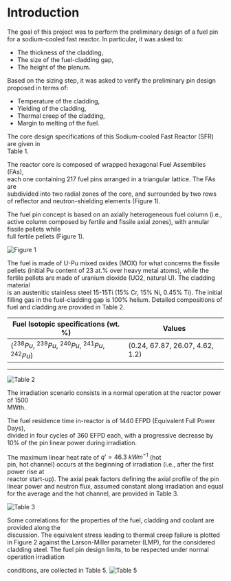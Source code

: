 # Introduction

The	goal of	this project was to perform the preliminary design of a fuel pin	for	a sodium-cooled fast reactor.
In particular, it was asked to:
*   The	thickness	of	the	cladding,
*   The	size	of	the	fuel-cladding	gap,
*   The	height	of	the	plenum.

Based	 on	 the	 sizing	 step,	 it was 	 asked	 to	 verify the	 preliminary	 pin	 design	
proposed	in	terms	of:
*   Temperature of	the	cladding,
*   Yielding of	the	cladding,
*   Thermal	creep of	the	cladding,
*   Margin to	melting of	the	fuel.

The	core	design	specifications	of	this	Sodium-cooled	Fast	Reactor	(SFR)	are	given	in	
Table 1.

The	reactor	core	is	composed	of wrapped	hexagonal	Fuel	Assemblies	(FAs),	
each	 one	 containing	 217	 fuel	 pins	 arranged	 in	 a	 triangular	 lattice.	 The	 FAs	 are	
subdivided	into	two	radial	zones	of	the	core,	and surrounded	by	two	rows	of reflector
and	neutron-shielding	elements	(Figure	1).


The fuel	 pin	 concept	 is	 based	 on	 an	 axially	 heterogeneous	 fuel	 column	 (i.e.,	 active	
column	composed	by	 fertile	and	 fissile	axial	zones),	with annular	 fissile	pellets while	
full	 fertile	pellets (Figure	1).

![Figure 1](https://github.com/user-attachments/assets/318996c4-4770-44b1-9871-6fde81b9b1d7)

The	 fuel	is	made	 of	U-Pu	mixed	 oxides	(MOX)	for	what	concerns	the	fissile	pellets	(initial	Pu	content	of	23	at.%	over	heavy	metal atoms),	while	the	fertile	pellets	are	made	of	uranium	dioxide (UO2,	natural	U).	The	cladding material	
is	an	austenitic stainless steel 15-15Ti	(15%	Cr,	15%	Ni,	0.45%	Ti). The	initial	filling	gas	
in	the	fuel-cladding	gap	is	100%	helium.	Detailed	compositions	of	fuel	and	cladding	are	
provided	in	Table	2.	


| **Fuel Isotopic specifications (wt. %)**                     |                  **Values**     |
---------------------------------------------------------------|----------------------------------
($^{238}Pu$, $^{239}Pu$, $^{240}Pu$, $^{241}Pu$, $^{242}Pu$)   |  (0.24, 67.87, 26.07, 4.62, 1.2)|
--------------------------------------------------------------------------------------------------                   
 

![Table 2](https://github.com/user-attachments/assets/a6c32bf1-e6d6-4b8c-8b7f-7a427605cc68)


The	irradiation	scenario	consists	in	a	normal	operation	at	the	reactor	power	of	1500	
MWth.

The	fuel	residence	time	in-reactor	is	of	1440	EFPD	(Equivalent	Full	Power	Days),	
divided	in	four	cycles	of	360	EFPD	each,	with	a	progressive	decrease	by	10%	of	the	pin	
linear	power	during	irradiation.	

The	maximum	linear	heat	rate	of	$q’	=	46.3	\ kW	m^{-1}$ (hot	
pin,	hot	channel)	occurs	at	the	beginning	of	irradiation	(i.e.,	after	the	first	power	rise	at	
reactor	start-up).	The	axial	peak	factors	defining	the	axial	profile	of	the	pin	linear	power
and	neutron	flux,	assumed	constant	along	irradiation	and	equal	for	the	average	and	the	
hot	channel,	are	provided	in	Table	3.

![Table 3](https://github.com/user-attachments/assets/72e1df2b-c00e-490e-96e0-84eec7cfec45)

Some correlations	for	the	properties	of	the	fuel,	cladding	and	coolant	are	provided	along the	
discussion.	The	equivalent	stress	leading	 to	thermal	creep	 failure	is	plotted	in	Figure	2
against	the	Larson-Miller	parameter	(LMP),	for	the	considered	cladding	steel.
The	 fuel	 pin	 design	 limits, to	 be	 respected	 under	 normal	 operation irradiation

conditions,	are	collected	in	Table	5.
![Table 5](https://github.com/user-attachments/assets/9bf07511-6486-4d04-9884-a47686c13d7e)


